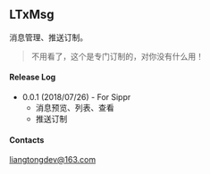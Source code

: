 ## LTxMsg

消息管理、推送订制。
> 不用看了，这个是专门订制的，对你没有什么用！



#### Release Log

 +  0.0.1 (2018/07/26)  - For Sippr
     + 消息预览、列表、查看
     +  推送订制

#### Contacts

liangtongdev@163.com

